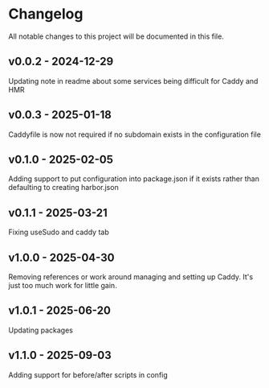 # Changelog

All notable changes to this project will be documented in this file. 
## v0.0.2 - 2024-12-29

Updating note in readme about some services being difficult for Caddy and HMR


## v0.0.3 - 2025-01-18

Caddyfile is now not required if no subdomain exists in the configuration file


## v0.1.0 - 2025-02-05

Adding support to put configuration into package.json if it exists rather than defaulting to creating harbor.json


## v0.1.1 - 2025-03-21

Fixing useSudo and caddy tab


## v1.0.0 - 2025-04-30

Removing references or work around managing and setting up Caddy. It's just too much work for little gain.


## v1.0.1 - 2025-06-20

Updating packages


## v1.1.0 - 2025-09-03

Adding support for before/after scripts in config

